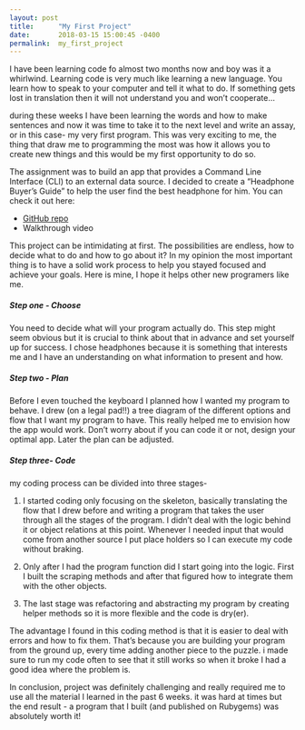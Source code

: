 ```yaml
---
layout: post
title:      "My First Project"
date:       2018-03-15 15:00:45 -0400
permalink:  my_first_project
---
```



I have been learning code fo almost two months now and boy was it a whirlwind. Learning code is very much like learning a new language. You learn how to speak to your computer and tell it what to do. If something gets lost in translation then it will not understand you and won’t cooperate…

during these weeks I have been learning the words and how to make sentences and now it was time to take it to the next level and write an assay, or in this case- my very first program. This was very exciting to me, the thing that draw me to programming  the most was how it allows you to create new things and this would be my first opportunity to do so.

The assignment was to build an app that provides a Command Line Interface (CLI) to an external data source.
 I decided to create a “Headphone Buyer’s Guide” to help the user find the best headphone for him. You can check it out here:

- [GitHub repo](https://github.com/ArielFeingold/headphones-buyers-guide-cli-gem)
- Walkthrough video

This project can be intimidating at first. The possibilities are endless, how to decide what to do and how to go about it?
In my opinion the most important thing is to have a solid work process to help you stayed focused and achieve your goals. Here is mine, I hope it helps other new programers like me.


##### Step one - Choose
You need to decide what will your program actually do. This step might seem obvious but it is crucial to think about that in advance and set yourself up for success. I chose headphones because it is something that interests me and I have an understanding on what information to present and how.
 
##### Step two - Plan 

Before I even touched the keyboard I planned how I wanted my program to behave. I drew (on a legal pad!!) a tree diagram of the different options and flow that I want my program to have. This really helped me to envision how the app would work. Don’t worry about if you can code it or not, design your optimal app. Later the plan can be adjusted.

##### Step three-  Code
my coding process can be divided into three stages-

1. I started coding only focusing on the skeleton, basically translating the flow that I drew before and writing a program that takes the user through all the stages of the program. I didn’t deal with the logic behind it or object relations at this point. Whenever I needed input that would come from another source I put place holders so I can execute my code without braking. 

2. Only after I had the program function did I start going into the logic. First I built the scraping methods and after that figured how to integrate them with the other objects.
 
3. The last stage was refactoring and abstracting my program by creating helper methods so it is more flexible and the code is dry(er).

The advantage I found in this coding method is that it is easier to deal with errors and how to fix them. That’s because you are building your program from the ground up, every time adding another piece to the puzzle. i made sure to run my code often to see that it still works so when it broke I had a good idea where the problem is.

In conclusion, project was definitely challenging and really required me to use all the material I learned in the past 6 weeks. it was hard at times but the end result - a program that I built (and published on Rubygems) was absolutely worth it!
